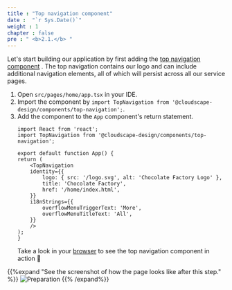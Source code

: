 ```yaml
---
title : "Top navigation component"
date :  "`r Sys.Date()`" 
weight : 1 
chapter : false
pre : " <b>2.1.</b> "
---
```

Let's start building our application by first adding the [top navigation component](https://cloudscape.design/components/top-navigation/) . The top navigation contains our logo and can include additional navigation elements, all of which will persist across all our service pages.

1. Open `src/pages/home/app.tsx` in your IDE.
2. Import the component by `import TopNavigation from '@cloudscape-design/components/top-navigation';`.
3. Add the <TopNavigation /> component to the `App` component's return statement.
    ```
    import React from 'react';
    import TopNavigation from '@cloudscape-design/components/top-navigation';

    export default function App() {
    return (
        <TopNavigation
        identity={{
            logo: { src: '/logo.svg', alt: 'Chocolate Factory Logo' },
            title: 'Chocolate Factory',
            href: '/home/index.html',
        }}
        i18nStrings={{
            overflowMenuTriggerText: 'More',
            overflowMenuTitleText: 'All',
        }}
        />
    );
    }

    ```
    Take a look in your [browser](http://localhost:8000/home/index.html)  to see the top navigation component in action 🚀
    
{{%expand "See the screenshot of how the page looks like after this step." %}}
![Preparation](/images/3.png?false&width=90pc)
{{% /expand%}}
